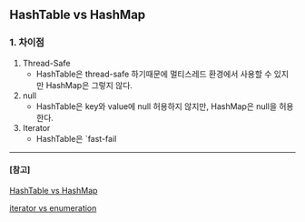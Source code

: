 ## HashTable vs HashMap

### 1. 차이점

1. Thread-Safe
   - HashTable은 thread-safe 하기때문에 멀티스레드 환경에서 사용할 수 있지만 HashMap은 그렇지 않다.
2. null
   - HashTable은 key와 value에 null 허용하지 않지만, HashMap은 null을 허용한다.
3. Iterator
   - HashTable은 `fast-fail



---

#### [참고]

[HashTable vs HashMap](https://javarevisited.blogspot.com/2010/10/difference-between-hashmap-and.html#axzz7P1jjk33X)

[iterator vs enumeration](https://javarevisited.blogspot.com/2010/10/what-is-difference-between-enumeration.html)

